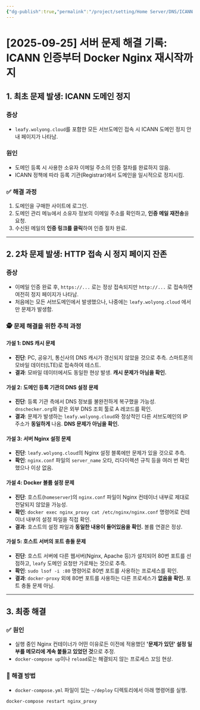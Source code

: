 ```yaml
---
{"dg-publish":true,"permalink":"/project/setting/Home Server/DNS/ICANN 인증/"}
---
```



# [2025-09-25] 서버 문제 해결 기록: ICANN 인증부터 Docker Nginx 재시작까지

## 1. 최초 문제 발생: ICANN 도메인 정지

### 증상
- `leafy.wolyong.cloud`를 포함한 모든 서브도메인 접속 시 ICANN 도메인 정지 안내 페이지가 나타남.

### 원인
- 도메인 등록 시 사용한 소유자 이메일 주소의 인증 절차를 완료하지 않음.
- ICANN 정책에 따라 등록 기관(Registrar)에서 도메인을 일시적으로 정지시킴.

### ✅ 해결 과정
1.  도메인을 구매한 사이트에 로그인.
2.  도메인 관리 메뉴에서 소유자 정보의 이메일 주소를 확인하고, **인증 메일 재전송**을 요청.
3.  수신된 메일의 **인증 링크를 클릭**하여 인증 절차 완료.

---

## 2. 2차 문제 발생: HTTP 접속 시 정지 페이지 잔존

### 증상
- 이메일 인증 완료 후, `https://...` 로는 정상 접속되지만 `http://...` 로 접속하면 여전히 정지 페이지가 나타남.
- 처음에는 모든 서브도메인에서 발생했으나, 나중에는 `leafy.wolyong.cloud` 에서만 문제가 발생함.

### 🕵️ 문제 해결을 위한 추적 과정

#### 가설 1: DNS 캐시 문제
- **진단**: PC, 공유기, 통신사의 DNS 캐시가 갱신되지 않았을 것으로 추측. 스마트폰의 모바일 데이터(LTE)로 접속하여 테스트.
- **결과**: 모바일 데이터에서도 동일한 현상 발생. **캐시 문제가 아님을 확인.**

#### 가설 2: 도메인 등록 기관의 DNS 설정 문제
- **진단**: 등록 기관 측에서 DNS 정보를 불완전하게 복구했을 가능성. `dnschecker.org`와 같은 외부 DNS 조회 툴로 A 레코드를 확인.
- **결과**: 문제가 발생하는 `leafy.wolyong.cloud`와 정상적인 다른 서브도메인의 IP 주소가 **동일하게** 나옴. **DNS 문제가 아님을 확인.**

#### 가설 3: 서버 Nginx 설정 문제
- **진단**: `leafy.wolyong.cloud`의 Nginx 설정 블록에만 문제가 있을 것으로 추측.
- **확인**: `nginx.conf` 파일의 `server_name` 오타, 리다이렉션 규칙 등을 여러 번 확인했으나 이상 없음.

#### 가설 4: Docker 볼륨 설정 문제
- **진단**: 호스트(`homeserver`)의 `nginx.conf` 파일이 Nginx 컨테이너 내부로 제대로 전달되지 않았을 가능성.
- **확인**: `docker exec nginx_proxy cat /etc/nginx/nginx.conf` 명령어로 컨테이너 내부의 설정 파일을 직접 확인.
- **결과**: 호스트의 설정 파일과 **동일한 내용이 들어있음을 확인.** 볼륨 연결은 정상.

#### 가설 5: 호스트 서버의 포트 충돌 문제
- **진단**: 호스트 서버에 다른 웹서버(Nginx, Apache 등)가 설치되어 80번 포트를 선점하고, `leafy` 도메인 요청만 가로채는 것으로 추측.
- **확인**: `sudo lsof -i :80` 명령어로 80번 포트를 사용하는 프로세스를 확인.
- **결과**: `docker-proxy` 외에 80번 포트를 사용하는 다른 프로세스가 **없음을 확인.** 포트 충돌 문제 아님.

---

## 3. 최종 해결

### ✅ 원인
- 실행 중인 Nginx 컨테이너가 어떤 이유로든 이전에 적용했던 **'문제가 있던' 설정 일부를 메모리에 계속 붙들고 있었던 것**으로 추정.
- `docker-compose up`이나 `reload`로는 해결되지 않는 프로세스 꼬임 현상.

### 🎉 해결 방법
- `docker-compose.yml` 파일이 있는 `~/deploy` 디렉토리에서 아래 명령어를 실행.

```bash
docker-compose restart nginx_proxy